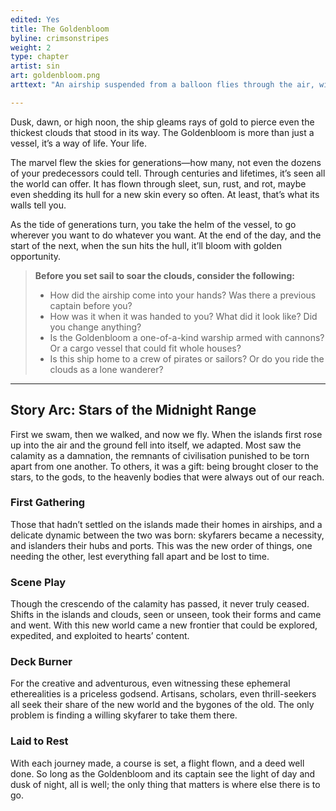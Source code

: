 ```yaml
---
edited: Yes
title: The Goldenbloom
byline: crimsonstripes
weight: 2
type: chapter
artist: sin
art: goldenbloom.png
arttext: "An airship suspended from a balloon flies through the air, with weighted sacks hanging below."

---
```


Dusk, dawn, or high noon, the ship gleams rays of gold to pierce even the thickest clouds that stood in its way. The Goldenbloom is more than just a vessel, it’s a way of life. Your life.

The marvel flew the skies for generations—how many, not even the dozens of your predecessors could tell. Through centuries and lifetimes, it’s seen all the world can offer. It has flown through sleet, sun, rust, and rot, maybe even shedding its hull for a new skin every so often. At least, that’s what its walls tell you.

As the tide of generations turn, you take the helm of the vessel, to go wherever you want to do whatever you want. At the end of the day, and the start of the next, when the sun hits the hull, it’ll bloom with golden opportunity.

> **Before you set sail to soar the clouds, consider the following:**
> - How did the airship come into your hands? Was there a previous captain before you?
> - How was it when it was handed to you? What did it look like? Did you change anything?
> - Is the Goldenbloom a one-of-a-kind warship armed with cannons? Or a cargo vessel that could fit whole houses?
> - Is this ship home to a crew of pirates or sailors? Or do you ride the clouds as a lone wanderer?

***

## Story Arc: Stars of the Midnight Range
First we swam, then we walked, and now we fly. When the islands first rose up into the air and the ground fell into itself, we adapted. Most saw the calamity as a damnation, the remnants of civilisation punished to be torn apart from one another. To others, it was a gift: being brought closer to the stars, to the gods, to the heavenly bodies that were always out of our reach.

### First Gathering
Those that hadn’t settled on the islands made their homes in airships, and a delicate dynamic between the two was born: skyfarers became a necessity, and islanders their hubs and ports. This was the new order of things, one needing the other, lest everything fall apart and be lost to time.

### Scene Play
Though the crescendo of the calamity has passed, it never truly ceased. Shifts in the islands and clouds, seen or unseen, took their forms and came and went. With this new world came a new frontier that could be explored, expedited, and exploited to hearts’ content.

### Deck Burner
For the creative and adventurous, even witnessing these ephemeral etherealities is a priceless godsend. Artisans, scholars, even thrill-seekers all seek their share of the new world and the bygones of the old. The only problem is finding a willing skyfarer to take them there.

### Laid to Rest
With each journey made, a course is set, a flight flown, and a deed well done. So long as the Goldenbloom and its captain see the light of day and dusk of night, all is well; the only thing that matters is where else there is to go. 
